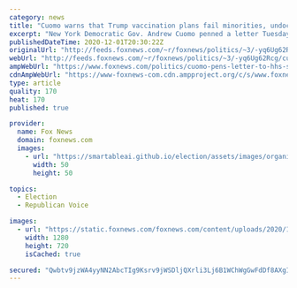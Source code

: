 ```yaml
---
category: news
title: "Cuomo warns that Trump vaccination plans fail minorities, undocumented immigrants"
excerpt: "New York Democratic Gov. Andrew Cuomo penned a letter Tuesday calling for U.S. Health and Human Services Secretary Alex Azar to alter the upcoming vaccination program he says is inadequately serving \"Black, Brown, Asian and low-income communities.\" "
publishedDateTime: 2020-12-01T20:30:22Z
originalUrl: "http://feeds.foxnews.com/~r/foxnews/politics/~3/-yq6Ug62Rcg/cuomo-pens-letter-to-hhs-sec-over-virus-distribution-for-undocumented-immigrants-minorities"
webUrl: "http://feeds.foxnews.com/~r/foxnews/politics/~3/-yq6Ug62Rcg/cuomo-pens-letter-to-hhs-sec-over-virus-distribution-for-undocumented-immigrants-minorities"
ampWebUrl: "https://www.foxnews.com/politics/cuomo-pens-letter-to-hhs-sec-over-virus-distribution-for-undocumented-immigrants-minorities.amp"
cdnAmpWebUrl: "https://www-foxnews-com.cdn.ampproject.org/c/s/www.foxnews.com/politics/cuomo-pens-letter-to-hhs-sec-over-virus-distribution-for-undocumented-immigrants-minorities.amp"
type: article
quality: 170
heat: 170
published: true

provider:
  name: Fox News
  domain: foxnews.com
  images:
    - url: "https://smartableai.github.io/election/assets/images/organizations/foxnews.com-50x50.jpg"
      width: 50
      height: 50

topics:
  - Election
  - Republican Voice

images:
  - url: "https://static.foxnews.com/foxnews.com/content/uploads/2020/11/andrewcuomo-cropped-1155p.jpg"
    width: 1280
    height: 720
    isCached: true

secured: "Qwbtv9jzWA4yyNN2AbcTIg9Ksrv9jWSDljQXrli3Lj6B1WChWgGwFdDf8AXgIRESZjGx9Bms9TrfUPfy5jZ3htSttcMX/SiJRJvro/qdQTB3ZWmGlDLdaCtoryfHwi8r+Lmq6LdYQQj/9aIB6cRxTq8cXmTbMrUVtldKCd+fDY0glETMW7fI45ZRX73KZRwnUKOOb+7PO+BxusYEX+zK9F1pI3H/Mbt6dfTFp4SuPwZGAhjGf4mXiYTSkcL0F0KrEn16nuuRYCY3gsvBUEGJOlLB2wveGx4BQtzxzHJjMdL6wHkTyiPzSYzEzETI7VBE1owq1rK7fsefkMcgkigr6KU54RP4353LR1cJArPEmaA=;VWkzvMmUAYF6mUycswFg3Q=="
---
```


